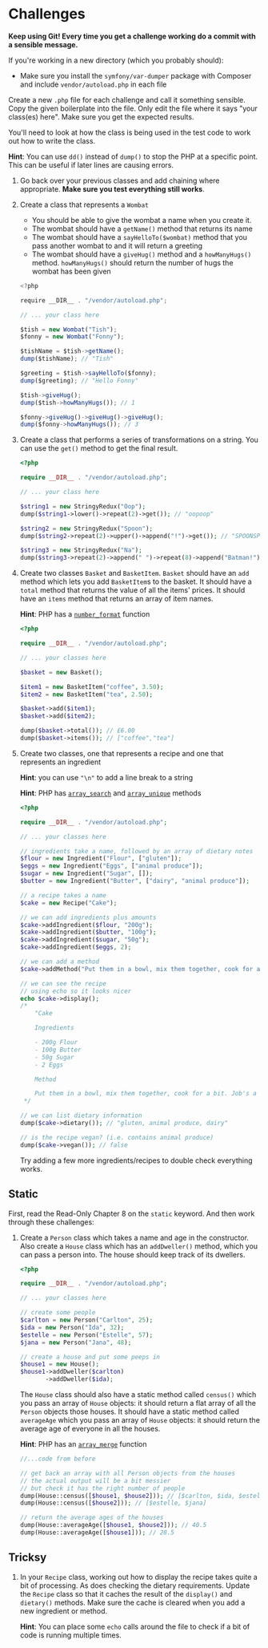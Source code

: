 # Challenges

**Keep using Git! Every time you get a challenge working do a commit with a sensible message.**

If you're working in a new directory (which you probably should):

- Make sure you install the `symfony/var-dumper` package with Composer and include `vendor/autoload.php` in each file

Create a new `.php` file for each challenge and call it something sensible. Copy the given boilerplate into the file. Only edit the file where it says "your class(es) here". Make sure you get the expected results.

You'll need to look at how the class is being used in the test code to work out how to write the class.

**Hint**: You can use `dd()` instead of `dump()` to stop the PHP at a specific point. This can be useful if later lines are causing errors.

1) Go back over your previous classes and add chaining where appropriate. **Make sure you test everything still works**.

1) Create a class that represents a `Wombat`

    - You should be able to give the wombat a name when you create it.
    - The wombat should have a `getName()` method that returns its name
    - The wombat should have a `sayHelloTo($wombat)` method that you pass another wombat to and it will return a greeting
    - The wombat should have a `giveHug()` method and a `howManyHugs()` method. `howManyHugs()` should return the number of hugs the wombat has been given

    ```javascript
    <?php

    require __DIR__ . "/vendor/autoload.php";

    // ... your class here

    $tish = new Wombat("Tish");
    $fonny = new Wombat("Fonny");

    $tishName = $tish->getName();
    dump($tishName); // "Tish"

    $greeting = $tish->sayHelloTo($fonny);
    dump($greeting); // "Hello Fonny"

    $tish->giveHug();
    dump($tish->howManyHugs()); // 1

    $fonny->giveHug()->giveHug()->giveHug();
    dump($fonny->howManyHugs()); // 3
    ```


1) Create a class that performs a series of transformations on a string. You can use the `get()` method to get the final result.

    ```php
    <?php

    require __DIR__ . "/vendor/autoload.php";

    // ... your class here

    $string1 = new StringyRedux("Oop");
    dump($string1->lower()->repeat(2)->get()); // "oopoop"

    $string2 = new StringyRedux("Spoon");
    dump($string2->repeat(2)->upper()->append("!")->get()); // "SPOONSPOON!"

    $string3 = new StringyRedux("Na");
    dump($string3->repeat(2)->append(" ")->repeat(8)->append("Batman!")->get()); // "NaNa NaNa NaNa NaNa NaNa NaNa NaNa NaNa Batman!"
    ```


1) Create two classes `Basket` and `BasketItem`. `Basket` should have an `add` method which lets you add `BasketItem`s to the basket. It should have a `total` method that returns the value of all the items' prices. It should have an `items` method that returns an array of item names.

    **Hint**: PHP has a [`number_format`](http://php.net/number_format) function

    ```php
    <?php

    require __DIR__ . "/vendor/autoload.php";

    // ... your classes here

    $basket = new Basket();

    $item1 = new BasketItem("coffee", 3.50);
    $item2 = new BasketItem("tea", 2.50);

    $basket->add($item1);
    $basket->add($item2);

    dump($basket->total()); // £6.00
    dump($basket->items()); // ["coffee","tea"]
    ```

1) Create two classes, one that represents a recipe and one that represents an ingredient

    **Hint**: you can use `"\n"` to add a line break to a string

    **Hint**: PHP has [`array_search`](http://php.net/manual/en/function.array-search.php) and [`array_unique`](http://php.net/manual/en/function.array-unique.php) methods

    ```php
    <?php

    require __DIR__ . "/vendor/autoload.php";

    // ... your classes here

    // ingredients take a name, followed by an array of dietary notes
    $flour = new Ingredient("Flour", ["gluten"]);
    $eggs = new Ingredient("Eggs", ["animal produce"]);
    $sugar = new Ingredient("Sugar", []);
    $butter = new Ingredient("Butter", ["dairy", "animal produce"]);

    // a recipe takes a name
    $cake = new Recipe("Cake");

    // we can add ingredients plus amounts
    $cake->addIngredient($flour, "200g");
    $cake->addIngredient($butter, "100g");
    $cake->addIngredient($sugar, "50g");
    $cake->addIngredient($eggs, 2);

    // we can add a method
    $cake->addMethod("Put them in a bowl, mix them together, cook for a bit. Job's a good'un");

    // we can see the recipe
    // using echo so it looks nicer
    echo $cake->display();
    /*
        "Cake

        Ingredients

        - 200g Flour
        - 100g Butter
        - 50g Sugar
        - 2 Eggs

        Method

        Put them in a bowl, mix them together, cook for a bit. Job's a good'un"
     */

    // we can list dietary information
    dump($cake->dietary()); // "gluten, animal produce, dairy"

    // is the recipe vegan? (i.e. contains animal produce)
    dump($cake->vegan()); // false
    ```

    Try adding a few more ingredients/recipes to double check everything works.


## Static

First, read the Read-Only Chapter 8 on the `static` keyword. And then work through these challenges:


1) Create a `Person` class which takes a name and age in the constructor. Also create a `House` class which has an `addDweller()` method, which you can pass a person into. The house should keep track of its dwellers.

    ```php
    <?php

    require __DIR__ . "/vendor/autoload.php";

    // ... your classes here

    // create some people
    $carlton = new Person("Carlton", 25);
    $ida = new Person("Ida", 32);
    $estelle = new Person("Estelle", 57);
    $jana = new Person("Jana", 48);

    // create a house and put some peeps in
    $house1 = new House();
    $house1->addDweller($carlton)
           ->addDweller($ida);
    ```

    The `House` class should also have a static method called `census()` which you pass an array of `House` objects: it should return a flat array of all the `Person` objects those houses. It should have a static method called `averageAge` which you pass an array of `House` objects: it should return the average age of everyone in all the houses.

    **Hint**: PHP has an [`array_merge`](http://php.net/manual/en/function.array-merge.php) function

    ```php
    //...code from before

    // get back an array with all Person objects from the houses
    // the actual output will be a bit messier
    // but check it has the right number of people
    dump(House::census([$house1, $house2])); // [$carlton, $ida, $estelle, $jana]
    dump(House::census([$house2])); // [$estelle, $jana]

    // return the average ages of the houses
    dump(House::averageAge([$house1, $house2])); // 40.5
    dump(House::averageAge([$house1])); // 28.5
    ```

## Tricksy

1) In your `Recipe` class, working out how to display the recipe takes quite a bit of processing. As does checking the dietary requirements. Update the `Recipe` class so that it caches the result of the `display()` and `dietary()` methods. Make sure the cache is cleared when you add a new ingredient or method.

    **Hint**: You can place some `echo` calls around the file to check if a bit of code is running multiple times.
